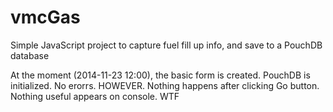vmcGas
======

Simple JavaScript project to capture fuel fill up info, and save to a PouchDB database

At the moment (2014-11-23 12:00), the basic form is created. PouchDB is initialized. No erorrs. 
HOWEVER. 
Nothing happens after clicking Go button. Nothing useful appears on console.
WTF
